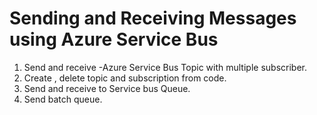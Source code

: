 # Sending and Receiving Messages using Azure Service Bus 

1. Send and receive -Azure Service Bus Topic with multiple subscriber.
2. Create , delete topic and subscription from code.
3. Send and receive to Service bus Queue.
5. Send batch queue.
